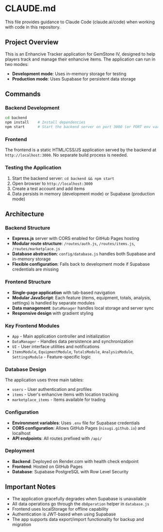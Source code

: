 # CLAUDE.md

This file provides guidance to Claude Code (claude.ai/code) when working with code in this repository.

## Project Overview

This is an Enhancive Tracker application for GemStone IV, designed to help players track and manage their enhancive items. The application can run in two modes:
- **Development mode**: Uses in-memory storage for testing
- **Production mode**: Uses Supabase for persistent data storage

## Commands

### Backend Development
```bash
cd backend
npm install    # Install dependencies
npm start      # Start the backend server on port 3000 (or PORT env var)
```

### Frontend
The frontend is a static HTML/CSS/JS application served by the backend at `http://localhost:3000`. No separate build process is needed.

### Testing the Application
1. Start the backend server: `cd backend && npm start`
2. Open browser to `http://localhost:3000`
3. Create a test account and add items
4. Data persists in memory (development mode) or Supabase (production mode)

## Architecture

### Backend Structure
- **Express.js** server with CORS enabled for GitHub Pages hosting
- **Modular route structure**: `/routes/auth.js`, `/routes/items.js`, `/routes/marketplace.js`
- **Database abstraction**: `config/database.js` handles both Supabase and in-memory storage
- **Flexible configuration**: Falls back to development mode if Supabase credentials are missing

### Frontend Structure
- **Single-page application** with tab-based navigation
- **Modular JavaScript**: Each feature (items, equipment, totals, analysis, settings) is handled by separate modules
- **Data management**: `DataManager` handles local storage and server sync
- **Responsive design** with gradient styling

### Key Frontend Modules
- `App` - Main application controller and initialization
- `DataManager` - Handles data persistence and synchronization
- `UI` - User interface utilities and notifications
- `ItemsModule`, `EquipmentModule`, `TotalsModule`, `AnalysisModule`, `SettingsModule` - Feature-specific logic

### Database Design
The application uses three main tables:
- `users` - User authentication and profiles
- `items` - User's enhancive items with location tracking
- `marketplace_items` - Items available for trading

### Configuration
- **Environment variables**: Uses `.env` file for Supabase credentials
- **CORS configuration**: Allows GitHub Pages (`nisugi.github.io`) and localhost
- **API endpoints**: All routes prefixed with `/api/`

### Deployment
- **Backend**: Deployed on Render.com with health check endpoint
- **Frontend**: Hosted on GitHub Pages
- **Database**: Supabase PostgreSQL with Row Level Security

## Important Notes

- The application gracefully degrades when Supabase is unavailable
- All data operations go through the `dbOperation` helper in `database.js`
- Frontend uses localStorage for offline capability
- Authentication is JWT-based when using Supabase
- The app supports data export/import functionality for backup and migration
